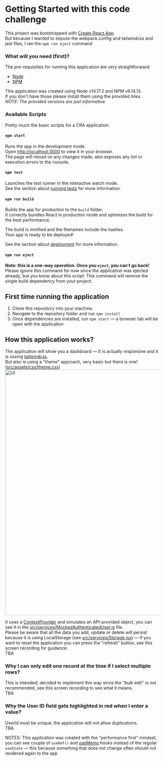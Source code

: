 # Getting Started with this code challenge

This project was bootstrapped with [Create React App](https://github.com/facebook/create-react-app).\
But because I wanted to expose the webpack.config and tailwindcss and jest files, I ran the `npm run eject` command

### What will you need (first)?
The pre-requisities for running this application are very straightforward:

- [Node](https://nodejs.org/en/download)
- [NPM](https://docs.npmjs.com/downloading-and-installing-node-js-and-npm)

This application was created using Node v14.17.2 and NPM v6.14.13.\
If you don't have those please install them using the provided links.\
_NOTE: The provided versions are just informative_

### Available Scripts
Pretty much the basic scripts for a CRA application:

#### `npm start`
Runs the app in the development mode.\
Open [http://localhost:3000](http://localhost:3000) to view it in your browser.\
The page will reload on any changes made; also exposes any lint or execution errors to the console.

#### `npm test`
Launches the test runner in the interactive watch mode.\
See the section about [running tests](https://facebook.github.io/create-react-app/docs/running-tests) for more information.

#### `npm run build`
Builds the app for production to the `build` folder.\
It correctly bundles React in production mode and optimizes the build for the best performance.

The build is minified and the filenames include the hashes.\
Your app is ready to be deployed!

See the section about [deployment](https://facebook.github.io/create-react-app/docs/deployment) for more information.

#### `npm run eject`
**Note: this is a one-way operation. Once you `eject`, you can't go back!**\
Please ignore this command for now since the application was ejected already, but you know about this script:
This command will remove the single build dependency from your project.

## First time running the application
1. Clone this repository into your machine.
2. Navigate to the repository folder and run `npm install`
3. Once dependencies are installed, run `npm start` — a browser tab will be open with the application

## How this application works?
The application will show you a dashboard — It is actually responsive and it is ussing [tailwindcss](https://tailwindcss.com/).\
But also is using a "theme" approach, very basic but there is one! ([src/assets/css/theme.css](https://github.com/angelsamano/truefort/blob/main/src/assets/css/theme.css))
<img width="800" alt="UI" src="https://user-images.githubusercontent.com/7455604/229587165-acbbf573-6256-4464-9d00-0d5ea8331c53.png">

It uses a [ContextProvider](https://github.com/angelsamano/truefort/blob/main/src/services/ContextProvider.jsx) and simulates an API-provided object, you can see it in the [src/services/MockedAuthenticatedUser.js](https://github.com/angelsamano/truefort/blob/main/src/services/MockedAuthenticatedUser.js) file.\
Please be aware that all the data you add, update or delete will persist because it is using LocalStorage (see [src/services/Storage.jsx](https://github.com/angelsamano/truefort/blob/main/src/services/Storage.jsx)) — if you want to reset the application you can press the "refresh" button, see this screen recording for guidance:\
TBA

### Why I can only edit one record at the time if I select multiple rows?
This is intended; decided to implement this way since the "bulk edit" is not recommended, see this screen recording to see what it means.\
TBA

### Why the User ID field gets highlighted in red when I enter a value?
UserId must be unique; the application will not allow duplications.\
TBA


NOTES: This application was created with the "performance first" mindset, you can see couple of `useRef()` and [useMemo](https://github.com/angelsamano/truefort/blob/main/src/components/Content/Grid/Grid.jsx#L20) hooks instead of the regular `useState` — this because something that does not change often should not rendered again to the app
